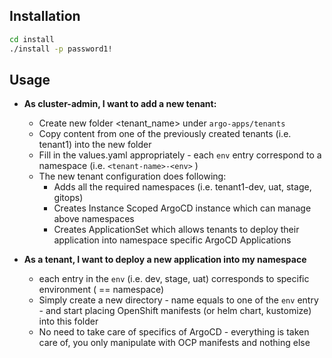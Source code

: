 ## Installation

```bash
cd install
./install -p password1!
```

## Usage

 - **As cluster-admin, I want to add a new tenant:**
   - Create new folder <tenant_name> under `argo-apps/tenants`
   - Copy content from one of the previously created tenants (i.e. tenant1) into the new folder
   - Fill in the values.yaml appropriately - each `env` entry correspond to a namespace (i.e. `<tenant-name>-<env>` )
   - The new tenant configuration does following:
     - Adds all the required namespaces (i.e. tenant1-dev, uat, stage, gitops)
     - Creates Instance Scoped ArgoCD instance which can manage above namespaces
     - Creates ApplicationSet which allows tenants to deploy their application into namespace specific ArgoCD Applications

 - **As a tenant, I want to deploy a new application into my namespace**
    -  each entry in the `env` (i.e. dev, stage, uat) corresponds to specific environment ( == namespace)
    -  Simply create a new directory - name equals to one of the `env` entry - and start placing OpenShift manifests (or helm chart, kustomize) into this folder
    -  No need to take care of specifics of ArgoCD - everything is taken care of, you only manipulate with OCP manifests and nothing else
  
  
